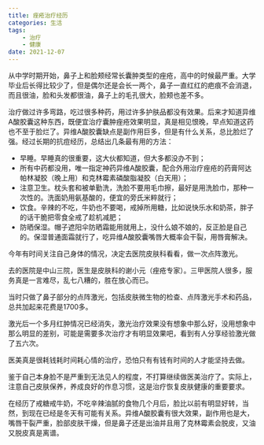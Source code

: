 ```yaml
---
title: 痤疮治疗经历
categories: 生活
tags: 
    - 治疗
    - 健康
date: 2021-12-07
---
```


从中学时期开始，鼻子上和脸颊经常长囊肿类型的痤疮，高中的时候最严重。大学毕业后长得比较少了，但是偶尔还是会长一两个，鼻子一直红红的疤痕不会消退，而且很油，脸和头发都很油，鼻子上的毛孔很大，脸颊也差不多。

治疗做过许多弯路，吃过很多种药，用过许多护肤品都没有效果。后来才知道异维A酸胶囊这种东西，既便宜治疗囊肿痤疮效果明显，真是相见恨晚，早点知道这药也不至于脸烂了。异维A酸胶囊缺点是副作用巨多，但是有什么关系，总比脸烂了强。经过长期的抗痘经历，总结出几条最有用的方法：

- 早睡。早睡真的很重要，这大伙都知道，但大多都没办不到；
- 所有中药都没用，唯一指定神药异维A酸胶囊，配合外用治疗痤疮的药膏阿达帕林凝胶（晚上用）和克林霉素磷酸脂凝胶（白天用）；
- 注意卫生。枕头套和被单勤洗，洗脸不要用毛巾擦，最好是用洗脸巾，那种一次性的。洗面奶用氨基酸的，便宜的旁氏米粹就行；
- 饮食。辛辣的不吃，牛奶也不要喝，戒掉所用糖，比如说快乐水和奶茶，胖子的话干脆把零食全戒了趁机减肥；
- 防晒保湿。帽子遮阳伞防晒霜能用就用上，没什么娘不娘的，反正脸是自己的。保湿普通面霜就行了，吃异维A酸胶囊嘴唇大概率会干裂，用唇膏解决。


今年有时间关注自己身体的情况，决定去医院皮肤科看看，做一次点阵激光。

去的医院是中山三院，医生是皮肤科的谢小元（痤疮专家）。三甲医院人很多，服务真是一言难尽，乱七八糟的，胜在放心而已。

当时只做了鼻子部分的点阵激光，包括皮肤微生物的检查、点阵激光手术和药品，总共加起来花费是1700多。

激光后一个多月红肿情况已经消失，激光治疗效果没有想象中那么好，没用想象中那么明显的差别，可能是需要多次治疗才有明显效果吧，看到有人分享经验激光做了五六次。

医美真是很耗钱耗时间耗心情的治疗，恐怕只有有钱有时间的人才能坚持去做。

鉴于自己本身脸不是严重到无法见人的程度，不打算继续做医美治疗了。实际上，注意自己皮肤保养，养成良好的作息习惯，这是治疗恢复皮肤健康的重要要求。

在经历了戒糖戒牛奶，不吃辛辣油腻的食物几个月后，脸比以前有明显好转，当然，到现在已经是冬天有可能有关系。异维A酸胶囊有很大效果，副作用也是大，嘴唇干裂严重，脸部皮肤干燥，但是鼻子还是出油并且用了克林霉素会脱皮，又油又脱皮真是离谱。